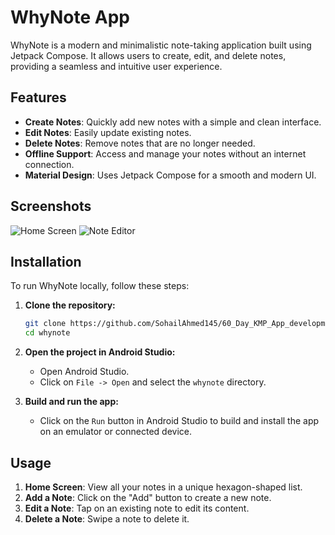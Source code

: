 # WhyNote App

WhyNote is a modern and minimalistic note-taking application built using Jetpack Compose. It allows users to create, edit, and delete notes, providing a seamless and intuitive user experience.

## Features

- **Create Notes**: Quickly add new notes with a simple and clean interface.
- **Edit Notes**: Easily update existing notes.
- **Delete Notes**: Remove notes that are no longer needed.
- **Offline Support**: Access and manage your notes without an internet connection.
- **Material Design**: Uses Jetpack Compose for a smooth and modern UI.

## Screenshots

![Home Screen](screenshots/home.png)
![Note Editor](screenshots/editor.png)

## Installation

To run WhyNote locally, follow these steps:

1. **Clone the repository:**

    ```bash
    git clone https://github.com/SohailAhmed145/60_Day_KMP_App_development.git
    cd whynote
    ```

2. **Open the project in Android Studio:**
   - Open Android Studio.
   - Click on `File -> Open` and select the `whynote` directory.

3. **Build and run the app:**
   - Click on the `Run` button in Android Studio to build and install the app on an emulator or connected device.

## Usage

1. **Home Screen**: View all your notes in a unique hexagon-shaped list.
2. **Add a Note**: Click on the "Add" button to create a new note.
3. **Edit a Note**: Tap on an existing note to edit its content.
4. **Delete a Note**: Swipe a note to delete it.
